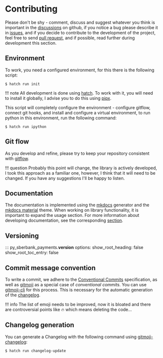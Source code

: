 # Contributing

Please don't be shy - comment, discuss and suggest whatever you think is important in the [discussions](https://github.com/gocream/py_sberbank_payments/discussions) on github, if you notice a bug please describe it in [issues](https://github.com/gocream/py_sberbank_payments/issues), and if you decide to contribute to the development of the project, feel free to send [pull request](https://github.com/gocream/py_sberbank_payments/pulls), and if possible, read further during development this section.

<!-- When developing, modifying and fixing a feature, please fill in and correct all annotations and docstrings in the code, and also try, if possible, to fill in / supplement the description of the functionality and its use in the [section](../usage) of the documentation, also add tests for new or fixed functionality, read more below: -->


## Environment

To work, you need a configured environment, for this there is the following script:

```console
$ hatch run init
```

!!! note
	All development is done using [hatch](https://hatch.pypa.io/). To work with it, you will need to install it globally, I advise you to do this using [pipx](https://github.com/pypa/pipx).

This script will completely configure the environment - configure gitflow, connect git hooks, and install and configure a virtual environment, to run python in this environment, run the following command:

```console
$ hatch run ipython
```


## Git flow

As you develop and refine, please try to keep your repository consistent with [gitflow](https://github.com/petervanderdoes/gitflow-avh).

!!! question
	Probably this point will change, the library is actively developed, I took this approach as a familiar one, however, I think that it will need to be changed. If you have any suggestions I'll be happy to listen.


<!-- ## Tests

When working on a project, it is extremely important to cover everything with tests in order to avoid problems and errors in the code. Read about tests in the corresponding [section](tests.md). -->


## Documentation

The documentation is implemented using the [mkdocs](https://www.mkdocs.org/) generator and the [mkdocs material](https://squidfunk.github.io/mkdocs-material/) theme. When working on library functionality, it is important to expand the usage <!--[usage](../../usage/getting_started/)--> section. For more information about developing documentation, see the corresponding [section](docs/index.md).


## Versioning

::: py_sberbank_payments.__version__
	options:
		show_root_heading: false
		show_root_toc_entry: false


## Commit message convention

To write a commit, we adhere to the [Conventional Commits](https://www.conventionalcommits.org/en/v1.0.0/) specification, as well as [gitmoji](https://gitmoji.dev/) as a special case of _conventional commits_. You can use [gitmoji-cli](https://github.com/carloscuesta/gitmoji-cli) for this process. This is necessary for the automatic generation of the [changelog](#changelog-generation).

!!! info
	The list of emoji needs to be improved, now it is bloated and there are controversial points like :fire: which means deleting the code...


## Changelog generation

You can generate a Changelog with the following command using [gitmoji-changelog](https://github.com/frinyvonnick/gitmoji-changelog):

```console
$ hatch run changelog-update
```


<!-- ## Building and publishing

For the build, [hatch](https://hatch.pypa.io/) is used and to build the library there is the following command:

```console
$ hatch build
```

This command is provided by hatch and for more details on how it works, it is better to look at the hatch [documentation](https://hatch.pypa.io/latest/cli/reference/#hatch-build).

The build and upload of releases is implemented in [GitHub Actions](https://docs.github.com/en/actions) and occurs automatically when pushing release tags like `v*`.

More details on how to set up a build and upload can be found in the workflow [config](https://github.com/gocream/py_sberbank_payments/blob/master/.github/workflows/release.yml). -->

